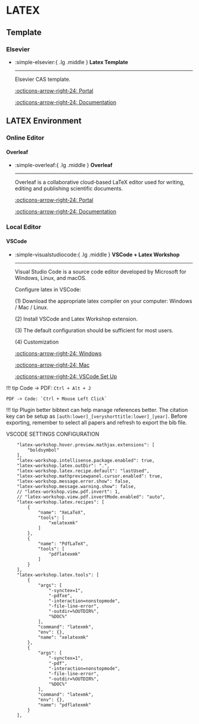 # LATEX

## Template

### Elsevier
<div class="grid cards" markdown>

-   :simple-elsevier:{ .lg .middle } __Latex Template__

    ---

    Elsevier CAS template.

    [:octicons-arrow-right-24: <a href="https://www.elsevier.com/researcher/author/policies-and-guidelines/latex-instructions" target="_blank"> Portal </a>](#)

    [:octicons-arrow-right-24: <a href="https://mirror.las.iastate.edu/tex-archive/macros/latex/contrib/els-cas-templates/doc/elsdoc-cas.pdf" target="_blank"> Documentation </a>](#)

</div>

## LATEX Environment

### Online Editor

#### Overleaf

<div class="grid cards" markdown>

-   :simple-overleaf:{ .lg .middle } __Overleaf__

    ---

    Overleaf is a collaborative cloud-based LaTeX editor used for writing, editing and publishing scientific documents.

    [:octicons-arrow-right-24: <a href="https://www.overleaf.com/" target="_blank"> Portal </a>](#)

    [:octicons-arrow-right-24: <a href="https://www.overleaf.com/learn" target="_blank"> Documentation </a>](#)
    
</div>

### Local Editor

#### VSCode

<div class="grid cards" markdown>

-   :simple-visualstudiocode:{ .lg .middle } __VSCode + Latex Workshop__

    ---

    Visual Studio Code is a source code editor developed by Microsoft for Windows, Linux, and macOS.

    Configure latex in VSCode:

    (1) Download the appropriate latex compiler on your computer: Windows / Mac / Linux.

    (2) Install VSCode and Latex Workshop extension.

    (3) The default configuration should be sufficient for most users.

    (4) Customization

    [:octicons-arrow-right-24: <a href="https://mathjiajia.github.io/vscode-and-latex/" target="_blank"> Windows </a>](#)

    [:octicons-arrow-right-24: <a href="https://hackmd.io/@x5758x/maclatex" target="_blank"> Mac </a>](#)

    [:octicons-arrow-right-24: <a href="https://github.com/shinyypig/latex-vscode-config" target="_blank"> VSCode Set Up </a>](#)

</div>

!!! tip
    Code -> PDF: `Ctrl + Alt + J`
    
    PDF -> Code: `Ctrl + Mouse Left Click`

!!! tip
    Plugin better bibtext can help manage references better.
    The citation key can be setup as `[auth:lower]_[veryshorttitle:lower]_[year]`. Before exporting, remember to select all papers and refresh to export the bib file.

VSCODE SETTINGS CONFIGURATION
```text
    "latex-workshop.hover.preview.mathjax.extensions": [
        "boldsymbol"
    ],
    "latex-workshop.intellisense.package.enabled": true,
    "latex-workshop.latex.outDir": ".",
    "latex-workshop.latex.recipe.default": "lastUsed",
    "latex-workshop.mathpreviewpanel.cursor.enabled": true,
    "latex-workshop.message.error.show": false,
    "latex-workshop.message.warning.show": false,
    // "latex-workshop.view.pdf.invert": 1,
    // "latex-workshop.view.pdf.invertMode.enabled": "auto",
    "latex-workshop.latex.recipes": [
        {
            "name": "XeLaTeX",
            "tools": [
                "xelatexmk"
            ]
        },
        {
            "name": "PdfLaTeX",
            "tools": [
                "pdflatexmk"
            ]
        }
    ],
    "latex-workshop.latex.tools": [
        {
            "args": [
                "-synctex=1",
                "-pdfxe",
                "-interaction=nonstopmode",
                "-file-line-error",
                "-outdir=%OUTDIR%",
                "%DOC%"
            ],
            "command": "latexmk",
            "env": {},
            "name": "xelatexmk"
        },
        {
            "args": [
                "-synctex=1",
                "-pdf",
                "-interaction=nonstopmode",
                "-file-line-error",
                "-outdir=%OUTDIR%",
                "%DOC%"
            ],
            "command": "latexmk",
            "env": {},
            "name": "pdflatexmk"
        }
    ],
```
